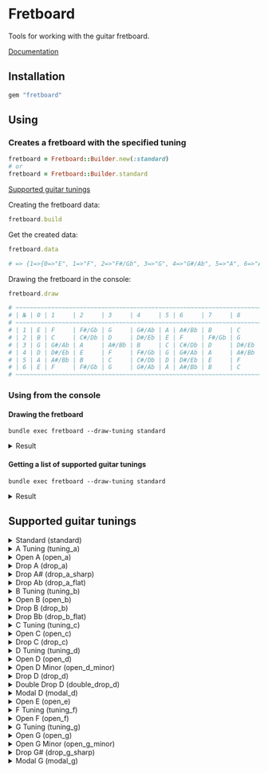 # Fretboard

Tools for working with the guitar fretboard.

[Documentation](https://www.rubydoc.info/gems/fretboard)

## Installation

```ruby
gem "fretboard"
```

## Using

### Creates a fretboard with the specified tuning

```ruby
fretboard = Fretboard::Builder.new(:standard)
# or
fretboard = Fretboard::Builder.standard
```

[Supported guitar tunings](#supported-guitar-tunings)

Creating the fretboard data:

```ruby
fretboard.build
```

Get the created data:

```ruby
fretboard.data

# => {1=>{0=>"E", 1=>"F", 2=>"F#/Gb", 3=>"G", 4=>"G#/Ab", 5=>"A", 6=>"A#/Bb", 7=>"B", 8=>"C", 9=>"C#/Db", 10=>"D", 11=>"D#/Eb", 12=>"E"}, 2=>{0=>"B", 1=>"C", 2=>"C#/Db", 3=>"D", 4=>"D#/Eb", 5=>"E", 6=>"F", 7=>"F#/Gb", 8=>"G", 9=>"G#/Ab", 10=>"A", 11=>"A#/Bb", 12=>"B"}, 3=>{0=>"G", 1=>"G#/Ab", 2=>"A", 3=>"A#/Bb", 4=>"B", 5=>"C", 6=>"C#/Db", 7=>"D", 8=>"D#/Eb", 9=>"E", 10=>"F", 11=>"F#/Gb", 12=>"G"}, 4=>{0=>"D", 1=>"D#/Eb", 2=>"E", 3=>"F", 4=>"F#/Gb", 5=>"G", 6=>"G#/Ab", 7=>"A", 8=>"A#/Bb", 9=>"B", 10=>"C", 11=>"C#/Db", 12=>"D"}, 5=>{0=>"A", 1=>"A#/Bb", 2=>"B", 3=>"C", 4=>"C#/Db", 5=>"D", 6=>"D#/Eb", 7=>"E", 8=>"F", 9=>"F#/Gb", 10=>"G", 11=>"G#/Ab", 12=>"A"}, 6=>{0=>"E", 1=>"F", 2=>"F#/Gb", 3=>"G", 4=>"G#/Ab", 5=>"A", 6=>"A#/Bb", 7=>"B", 8=>"C", 9=>"C#/Db", 10=>"D", 11=>"D#/Eb", 12=>"E"}}
```

Drawing the fretboard in the console:

```ruby
fretboard.draw

# ~~~~~~~~~~~~~~~~~~~~~~~~~~~~~~~~~~~~~~~~~~~~~~~~~~~~~~~~~~~~~~~~~~~~~~~~~~~~~~~~~~~~~~~~~~~~~~~
# | № | 0 | 1     | 2     | 3     | 4     | 5 | 6     | 7     | 8     | 9     | 10 | 11    | 12 |
# ~~~~~~~~~~~~~~~~~~~~~~~~~~~~~~~~~~~~~~~~~~~~~~~~~~~~~~~~~~~~~~~~~~~~~~~~~~~~~~~~~~~~~~~~~~~~~~~
# | 1 | E | F     | F#/Gb | G     | G#/Ab | A | A#/Bb | B     | C     | C#/Db | D  | D#/Eb | E  |
# | 2 | B | C     | C#/Db | D     | D#/Eb | E | F     | F#/Gb | G     | G#/Ab | A  | A#/Bb | B  |
# | 3 | G | G#/Ab | A     | A#/Bb | B     | C | C#/Db | D     | D#/Eb | E     | F  | F#/Gb | G  |
# | 4 | D | D#/Eb | E     | F     | F#/Gb | G | G#/Ab | A     | A#/Bb | B     | C  | C#/Db | D  |
# | 5 | A | A#/Bb | B     | C     | C#/Db | D | D#/Eb | E     | F     | F#/Gb | G  | G#/Ab | A  |
# | 6 | E | F     | F#/Gb | G     | G#/Ab | A | A#/Bb | B     | C     | C#/Db | D  | D#/Eb | E  |
# ~~~~~~~~~~~~~~~~~~~~~~~~~~~~~~~~~~~~~~~~~~~~~~~~~~~~~~~~~~~~~~~~~~~~~~~~~~~~~~~~~~~~~~~~~~~~~~~
```

### Using from the console

#### Drawing the fretboard

```
bundle exec fretboard --draw-tuning standard
```

<details>
  <summary>Result</summary>

  ```
  ~~~~~~~~~~~~~~~~~~~~~~~~~~~~~~~~~~~~~~~~~~~~~~~~~~~~~~~~~~~~~~~~~~~~~~~~~~~~~~~~~~~~~~~~~~~~~~~
  | № | 0 | 1     | 2     | 3     | 4     | 5 | 6     | 7     | 8     | 9     | 10 | 11    | 12 |
  ~~~~~~~~~~~~~~~~~~~~~~~~~~~~~~~~~~~~~~~~~~~~~~~~~~~~~~~~~~~~~~~~~~~~~~~~~~~~~~~~~~~~~~~~~~~~~~~
  | 1 | E | F     | F#/Gb | G     | G#/Ab | A | A#/Bb | B     | C     | C#/Db | D  | D#/Eb | E  |
  | 2 | B | C     | C#/Db | D     | D#/Eb | E | F     | F#/Gb | G     | G#/Ab | A  | A#/Bb | B  |
  | 3 | G | G#/Ab | A     | A#/Bb | B     | C | C#/Db | D     | D#/Eb | E     | F  | F#/Gb | G  |
  | 4 | D | D#/Eb | E     | F     | F#/Gb | G | G#/Ab | A     | A#/Bb | B     | C  | C#/Db | D  |
  | 5 | A | A#/Bb | B     | C     | C#/Db | D | D#/Eb | E     | F     | F#/Gb | G  | G#/Ab | A  |
  | 6 | E | F     | F#/Gb | G     | G#/Ab | A | A#/Bb | B     | C     | C#/Db | D  | D#/Eb | E  |
  ~~~~~~~~~~~~~~~~~~~~~~~~~~~~~~~~~~~~~~~~~~~~~~~~~~~~~~~~~~~~~~~~~~~~~~~~~~~~~~~~~~~~~~~~~~~~~~~
  ```
</details>

#### Getting a list of supported guitar tunings

```
bundle exec fretboard --draw-tuning standard
```

<details>
  <summary>Result</summary>

  ```
  ~~~~~~~~~~~~~~~~~~~~~~~~~~~~~~~~~~~~~~~~~~~~~~~~~~~~~~~~
  | Tuning        | Notes                                |
  ~~~~~~~~~~~~~~~~~~~~~~~~~~~~~~~~~~~~~~~~~~~~~~~~~~~~~~~~
  | STANDARD      | E, B, G, D, A, E                     |
  | TUNING_A      | A, E, C, G, D, A                     |
  | OPEN_A        | E, A, E, C#/Db, A, E                 |
  | DROP_A        | B, F#/Gb, D, A, E, A                 |
  | DROP_A_SHARP  | C, G, D#/Eb, A#/Bb, F, A#/Bb         |
  | DROP_A_FLAT   | A#/Bb, F, C#/Db, G#/Ab, D#/Eb, G#/Ab |
  | TUNING_B      | B, F#/Gb, D, A, E, B                 |
  | OPEN_B        | D#/Eb, B, F#/Gb, B, F#/Gb, B         |
  | DROP_B        | C#/Db, G#/Ab, E, B, F#/Gb, B         |
  | DROP_B_FLAT   | C, G, D#/Eb, A#/Bb, F, A#/Bb         |
  | TUNING_C      | C, G, D#/Eb, A#/Bb, F, C             |
  | OPEN_C        | E, C, G, C, G, C                     |
  | DROP_C        | D, A, F, C, G, C                     |
  | TUNING_D      | D, A, F, C, G, D                     |
  | OPEN_D        | D, A, F#/Gb, D, A, D                 |
  | OPEN_D_MINOR  | D, A, F, D, A, D                     |
  | DROP_D        | E, B, G, D, A, D                     |
  | DOUBLE_DROP_D | D, B, G, D, A, D                     |
  | MODAL_D       | D, A, G, D, A, D                     |
  | OPEN_E        | E, B, G#/Ab, E, B, E                 |
  | TUNING_F      | F, C, G#/Ab, D#/Eb, A#/Bb, F         |
  | TUNING_G      | G, D, A#/Bb, F, C, G                 |
  | OPEN_F        | F, C, F, C, A, F                     |
  | OPEN_G        | D, B, G, D, G, D                     |
  | OPEN_G_MINOR  | D, A#/Bb, G, D, G, D                 |
  | DROP_G_SHARP  | A#/Bb, F, C#/Db, G#/Ab, D#/Eb, G#/Ab |
  | MODAL_G       | D, C, G, D, G, D                     |
  ~~~~~~~~~~~~~~~~~~~~~~~~~~~~~~~~~~~~~~~~~~~~~~~~~~~~~~~~
  ```
</details>

## Supported guitar tunings

<details>
  <summary>Standard (standard)</summary>

  ```
  bundle exec fretboard --draw-tuning standard
  ```

  ```
  ~~~~~~~~~~~~~~~~~~~~~~~~~~~~~~~~~~~~~~~~~~~~~~~~~~~~~~~~~~~~~~~~~~~~~~~~~~~~~~~~~~~~~~~~~~~~~~~
  | № | 0 | 1     | 2     | 3     | 4     | 5 | 6     | 7     | 8     | 9     | 10 | 11    | 12 |
  ~~~~~~~~~~~~~~~~~~~~~~~~~~~~~~~~~~~~~~~~~~~~~~~~~~~~~~~~~~~~~~~~~~~~~~~~~~~~~~~~~~~~~~~~~~~~~~~
  | 1 | E | F     | F#/Gb | G     | G#/Ab | A | A#/Bb | B     | C     | C#/Db | D  | D#/Eb | E  |
  | 2 | B | C     | C#/Db | D     | D#/Eb | E | F     | F#/Gb | G     | G#/Ab | A  | A#/Bb | B  |
  | 3 | G | G#/Ab | A     | A#/Bb | B     | C | C#/Db | D     | D#/Eb | E     | F  | F#/Gb | G  |
  | 4 | D | D#/Eb | E     | F     | F#/Gb | G | G#/Ab | A     | A#/Bb | B     | C  | C#/Db | D  |
  | 5 | A | A#/Bb | B     | C     | C#/Db | D | D#/Eb | E     | F     | F#/Gb | G  | G#/Ab | A  |
  | 6 | E | F     | F#/Gb | G     | G#/Ab | A | A#/Bb | B     | C     | C#/Db | D  | D#/Eb | E  |
  ~~~~~~~~~~~~~~~~~~~~~~~~~~~~~~~~~~~~~~~~~~~~~~~~~~~~~~~~~~~~~~~~~~~~~~~~~~~~~~~~~~~~~~~~~~~~~~~
  ```
</details>

<details>
  <summary>A Tuning (tuning_a)</summary>

  ```
  bundle exec fretboard --draw-tuning tuning_a
  ```

  ```
  ~~~~~~~~~~~~~~~~~~~~~~~~~~~~~~~~~~~~~~~~~~~~~~~~~~~~~~~~~~~~~~~~~~~~~~~~~~~~~~~~~~~~~~~~~~~~~~
  | № | 0 | 1     | 2     | 3     | 4     | 5 | 6     | 7 | 8     | 9     | 10    | 11    | 12 |
  ~~~~~~~~~~~~~~~~~~~~~~~~~~~~~~~~~~~~~~~~~~~~~~~~~~~~~~~~~~~~~~~~~~~~~~~~~~~~~~~~~~~~~~~~~~~~~~
  | 1 | A | A#/Bb | B     | C     | C#/Db | D | D#/Eb | E | F     | F#/Gb | G     | G#/Ab | A  |
  | 2 | E | F     | F#/Gb | G     | G#/Ab | A | A#/Bb | B | C     | C#/Db | D     | D#/Eb | E  |
  | 3 | C | C#/Db | D     | D#/Eb | E     | F | F#/Gb | G | G#/Ab | A     | A#/Bb | B     | C  |
  | 4 | G | G#/Ab | A     | A#/Bb | B     | C | C#/Db | D | D#/Eb | E     | F     | F#/Gb | G  |
  | 5 | D | D#/Eb | E     | F     | F#/Gb | G | G#/Ab | A | A#/Bb | B     | C     | C#/Db | D  |
  | 6 | A | A#/Bb | B     | C     | C#/Db | D | D#/Eb | E | F     | F#/Gb | G     | G#/Ab | A  |
  ~~~~~~~~~~~~~~~~~~~~~~~~~~~~~~~~~~~~~~~~~~~~~~~~~~~~~~~~~~~~~~~~~~~~~~~~~~~~~~~~~~~~~~~~~~~~~~
  ```
</details>

<details>
  <summary>Open A (open_a)</summary>

  ```
  bundle exec fretboard --draw-tuning open_a
  ```

  ```
  ~~~~~~~~~~~~~~~~~~~~~~~~~~~~~~~~~~~~~~~~~~~~~~~~~~~~~~~~~~~~~~~~~~~~~~~~~~~~~~~~~~~~~~~~~~~~~~~~~~
  | № | 0     | 1     | 2     | 3 | 4     | 5     | 6     | 7     | 8 | 9     | 10 | 11    | 12    |
  ~~~~~~~~~~~~~~~~~~~~~~~~~~~~~~~~~~~~~~~~~~~~~~~~~~~~~~~~~~~~~~~~~~~~~~~~~~~~~~~~~~~~~~~~~~~~~~~~~~
  | 1 | E     | F     | F#/Gb | G | G#/Ab | A     | A#/Bb | B     | C | C#/Db | D  | D#/Eb | E     |
  | 2 | A     | A#/Bb | B     | C | C#/Db | D     | D#/Eb | E     | F | F#/Gb | G  | G#/Ab | A     |
  | 3 | E     | F     | F#/Gb | G | G#/Ab | A     | A#/Bb | B     | C | C#/Db | D  | D#/Eb | E     |
  | 4 | C#/Db | D     | D#/Eb | E | F     | F#/Gb | G     | G#/Ab | A | A#/Bb | B  | C     | C#/Db |
  | 5 | A     | A#/Bb | B     | C | C#/Db | D     | D#/Eb | E     | F | F#/Gb | G  | G#/Ab | A     |
  | 6 | E     | F     | F#/Gb | G | G#/Ab | A     | A#/Bb | B     | C | C#/Db | D  | D#/Eb | E     |
  ~~~~~~~~~~~~~~~~~~~~~~~~~~~~~~~~~~~~~~~~~~~~~~~~~~~~~~~~~~~~~~~~~~~~~~~~~~~~~~~~~~~~~~~~~~~~~~~~~~
  ```
</details>

<details>
  <summary>Drop A (drop_a)</summary>

  ```
  bundle exec fretboard --draw-tuning drop_a
  ```

  ```
  ~~~~~~~~~~~~~~~~~~~~~~~~~~~~~~~~~~~~~~~~~~~~~~~~~~~~~~~~~~~~~~~~~~~~~~~~~~~~~~~~~~~~~~~~~~~~~~~~~~
  | № | 0     | 1     | 2     | 3 | 4     | 5 | 6     | 7     | 8     | 9     | 10 | 11    | 12    |
  ~~~~~~~~~~~~~~~~~~~~~~~~~~~~~~~~~~~~~~~~~~~~~~~~~~~~~~~~~~~~~~~~~~~~~~~~~~~~~~~~~~~~~~~~~~~~~~~~~~
  | 1 | B     | C     | C#/Db | D | D#/Eb | E | F     | F#/Gb | G     | G#/Ab | A  | A#/Bb | B     |
  | 2 | F#/Gb | G     | G#/Ab | A | A#/Bb | B | C     | C#/Db | D     | D#/Eb | E  | F     | F#/Gb |
  | 3 | D     | D#/Eb | E     | F | F#/Gb | G | G#/Ab | A     | A#/Bb | B     | C  | C#/Db | D     |
  | 4 | A     | A#/Bb | B     | C | C#/Db | D | D#/Eb | E     | F     | F#/Gb | G  | G#/Ab | A     |
  | 5 | E     | F     | F#/Gb | G | G#/Ab | A | A#/Bb | B     | C     | C#/Db | D  | D#/Eb | E     |
  | 6 | A     | A#/Bb | B     | C | C#/Db | D | D#/Eb | E     | F     | F#/Gb | G  | G#/Ab | A     |
  ~~~~~~~~~~~~~~~~~~~~~~~~~~~~~~~~~~~~~~~~~~~~~~~~~~~~~~~~~~~~~~~~~~~~~~~~~~~~~~~~~~~~~~~~~~~~~~~~~~
  ```
</details>

<details>
  <summary>Drop A# (drop_a_sharp)</summary>

  ```
  bundle exec fretboard --draw-tuning drop_a_sharp
  ```

  ```
  ~~~~~~~~~~~~~~~~~~~~~~~~~~~~~~~~~~~~~~~~~~~~~~~~~~~~~~~~~~~~~~~~~~~~~~~~~~~~~~~~~~~~~~~~~~~~~~~~~
  | № | 0     | 1     | 2 | 3     | 4 | 5     | 6     | 7     | 8     | 9 | 10    | 11    | 12    |
  ~~~~~~~~~~~~~~~~~~~~~~~~~~~~~~~~~~~~~~~~~~~~~~~~~~~~~~~~~~~~~~~~~~~~~~~~~~~~~~~~~~~~~~~~~~~~~~~~~
  | 1 | C     | C#/Db | D | D#/Eb | E | F     | F#/Gb | G     | G#/Ab | A | A#/Bb | B     | C     |
  | 2 | G     | G#/Ab | A | A#/Bb | B | C     | C#/Db | D     | D#/Eb | E | F     | F#/Gb | G     |
  | 3 | D#/Eb | E     | F | F#/Gb | G | G#/Ab | A     | A#/Bb | B     | C | C#/Db | D     | D#/Eb |
  | 4 | A#/Bb | B     | C | C#/Db | D | D#/Eb | E     | F     | F#/Gb | G | G#/Ab | A     | A#/Bb |
  | 5 | F     | F#/Gb | G | G#/Ab | A | A#/Bb | B     | C     | C#/Db | D | D#/Eb | E     | F     |
  | 6 | A#/Bb | B     | C | C#/Db | D | D#/Eb | E     | F     | F#/Gb | G | G#/Ab | A     | A#/Bb |
  ~~~~~~~~~~~~~~~~~~~~~~~~~~~~~~~~~~~~~~~~~~~~~~~~~~~~~~~~~~~~~~~~~~~~~~~~~~~~~~~~~~~~~~~~~~~~~~~~~
  ```
</details>

<details>
  <summary>Drop Ab (drop_a_flat)</summary>

  ```
  bundle exec fretboard --draw-tuning drop_a_flat
  ```

  ```
  ~~~~~~~~~~~~~~~~~~~~~~~~~~~~~~~~~~~~~~~~~~~~~~~~~~~~~~~~~~~~~~~~~~~~~~~~~~~~~~~~~~~~~~~~~~~~~~~~~~
  | № | 0     | 1     | 2     | 3     | 4 | 5     | 6 | 7     | 8     | 9     | 10    | 11 | 12    |
  ~~~~~~~~~~~~~~~~~~~~~~~~~~~~~~~~~~~~~~~~~~~~~~~~~~~~~~~~~~~~~~~~~~~~~~~~~~~~~~~~~~~~~~~~~~~~~~~~~~
  | 1 | A#/Bb | B     | C     | C#/Db | D | D#/Eb | E | F     | F#/Gb | G     | G#/Ab | A  | A#/Bb |
  | 2 | F     | F#/Gb | G     | G#/Ab | A | A#/Bb | B | C     | C#/Db | D     | D#/Eb | E  | F     |
  | 3 | C#/Db | D     | D#/Eb | E     | F | F#/Gb | G | G#/Ab | A     | A#/Bb | B     | C  | C#/Db |
  | 4 | G#/Ab | A     | A#/Bb | B     | C | C#/Db | D | D#/Eb | E     | F     | F#/Gb | G  | G#/Ab |
  | 5 | D#/Eb | E     | F     | F#/Gb | G | G#/Ab | A | A#/Bb | B     | C     | C#/Db | D  | D#/Eb |
  | 6 | G#/Ab | A     | A#/Bb | B     | C | C#/Db | D | D#/Eb | E     | F     | F#/Gb | G  | G#/Ab |
  ~~~~~~~~~~~~~~~~~~~~~~~~~~~~~~~~~~~~~~~~~~~~~~~~~~~~~~~~~~~~~~~~~~~~~~~~~~~~~~~~~~~~~~~~~~~~~~~~~~
  ```
</details>

<details>
  <summary>B Tuning (tuning_b)</summary>

  ```
  bundle exec fretboard --draw-tuning tuning_b
  ```

  ```
  ~~~~~~~~~~~~~~~~~~~~~~~~~~~~~~~~~~~~~~~~~~~~~~~~~~~~~~~~~~~~~~~~~~~~~~~~~~~~~~~~~~~~~~~~~~~~~~~~~~
  | № | 0     | 1     | 2     | 3 | 4     | 5 | 6     | 7     | 8     | 9     | 10 | 11    | 12    |
  ~~~~~~~~~~~~~~~~~~~~~~~~~~~~~~~~~~~~~~~~~~~~~~~~~~~~~~~~~~~~~~~~~~~~~~~~~~~~~~~~~~~~~~~~~~~~~~~~~~
  | 1 | B     | C     | C#/Db | D | D#/Eb | E | F     | F#/Gb | G     | G#/Ab | A  | A#/Bb | B     |
  | 2 | F#/Gb | G     | G#/Ab | A | A#/Bb | B | C     | C#/Db | D     | D#/Eb | E  | F     | F#/Gb |
  | 3 | D     | D#/Eb | E     | F | F#/Gb | G | G#/Ab | A     | A#/Bb | B     | C  | C#/Db | D     |
  | 4 | A     | A#/Bb | B     | C | C#/Db | D | D#/Eb | E     | F     | F#/Gb | G  | G#/Ab | A     |
  | 5 | E     | F     | F#/Gb | G | G#/Ab | A | A#/Bb | B     | C     | C#/Db | D  | D#/Eb | E     |
  | 6 | B     | C     | C#/Db | D | D#/Eb | E | F     | F#/Gb | G     | G#/Ab | A  | A#/Bb | B     |
  ~~~~~~~~~~~~~~~~~~~~~~~~~~~~~~~~~~~~~~~~~~~~~~~~~~~~~~~~~~~~~~~~~~~~~~~~~~~~~~~~~~~~~~~~~~~~~~~~~~
  ```
</details>

<details>
  <summary>Open B (open_b)</summary>

  ```
  bundle exec fretboard --draw-tuning open_b
  ```

  ```
  ~~~~~~~~~~~~~~~~~~~~~~~~~~~~~~~~~~~~~~~~~~~~~~~~~~~~~~~~~~~~~~~~~~~~~~~~~~~~~~~~~~~~~~~~~~~~~~~~~
  | № | 0     | 1 | 2     | 3     | 4     | 5     | 6 | 7     | 8 | 9     | 10    | 11    | 12    |
  ~~~~~~~~~~~~~~~~~~~~~~~~~~~~~~~~~~~~~~~~~~~~~~~~~~~~~~~~~~~~~~~~~~~~~~~~~~~~~~~~~~~~~~~~~~~~~~~~~
  | 1 | D#/Eb | E | F     | F#/Gb | G     | G#/Ab | A | A#/Bb | B | C     | C#/Db | D     | D#/Eb |
  | 2 | B     | C | C#/Db | D     | D#/Eb | E     | F | F#/Gb | G | G#/Ab | A     | A#/Bb | B     |
  | 3 | F#/Gb | G | G#/Ab | A     | A#/Bb | B     | C | C#/Db | D | D#/Eb | E     | F     | F#/Gb |
  | 4 | B     | C | C#/Db | D     | D#/Eb | E     | F | F#/Gb | G | G#/Ab | A     | A#/Bb | B     |
  | 5 | F#/Gb | G | G#/Ab | A     | A#/Bb | B     | C | C#/Db | D | D#/Eb | E     | F     | F#/Gb |
  | 6 | B     | C | C#/Db | D     | D#/Eb | E     | F | F#/Gb | G | G#/Ab | A     | A#/Bb | B     |
  ~~~~~~~~~~~~~~~~~~~~~~~~~~~~~~~~~~~~~~~~~~~~~~~~~~~~~~~~~~~~~~~~~~~~~~~~~~~~~~~~~~~~~~~~~~~~~~~~~
  ```
</details>

<details>
  <summary>Drop B (drop_b)</summary>

  ```
  bundle exec fretboard --draw-tuning drop_b
  ```

  ```
  ~~~~~~~~~~~~~~~~~~~~~~~~~~~~~~~~~~~~~~~~~~~~~~~~~~~~~~~~~~~~~~~~~~~~~~~~~~~~~~~~~~~~~~~~~~~~~~~~~
  | № | 0     | 1 | 2     | 3 | 4     | 5     | 6     | 7     | 8 | 9     | 10    | 11    | 12    |
  ~~~~~~~~~~~~~~~~~~~~~~~~~~~~~~~~~~~~~~~~~~~~~~~~~~~~~~~~~~~~~~~~~~~~~~~~~~~~~~~~~~~~~~~~~~~~~~~~~
  | 1 | C#/Db | D | D#/Eb | E | F     | F#/Gb | G     | G#/Ab | A | A#/Bb | B     | C     | C#/Db |
  | 2 | G#/Ab | A | A#/Bb | B | C     | C#/Db | D     | D#/Eb | E | F     | F#/Gb | G     | G#/Ab |
  | 3 | E     | F | F#/Gb | G | G#/Ab | A     | A#/Bb | B     | C | C#/Db | D     | D#/Eb | E     |
  | 4 | B     | C | C#/Db | D | D#/Eb | E     | F     | F#/Gb | G | G#/Ab | A     | A#/Bb | B     |
  | 5 | F#/Gb | G | G#/Ab | A | A#/Bb | B     | C     | C#/Db | D | D#/Eb | E     | F     | F#/Gb |
  | 6 | B     | C | C#/Db | D | D#/Eb | E     | F     | F#/Gb | G | G#/Ab | A     | A#/Bb | B     |
  ~~~~~~~~~~~~~~~~~~~~~~~~~~~~~~~~~~~~~~~~~~~~~~~~~~~~~~~~~~~~~~~~~~~~~~~~~~~~~~~~~~~~~~~~~~~~~~~~~
  ```
</details>

<details>
  <summary>Drop Bb (drop_b_flat)</summary>

  ```
  bundle exec fretboard --draw-tuning drop_b_flat
  ```

  ```
  ~~~~~~~~~~~~~~~~~~~~~~~~~~~~~~~~~~~~~~~~~~~~~~~~~~~~~~~~~~~~~~~~~~~~~~~~~~~~~~~~~~~~~~~~~~~~~~~~~
  | № | 0     | 1     | 2 | 3     | 4 | 5     | 6     | 7     | 8     | 9 | 10    | 11    | 12    |
  ~~~~~~~~~~~~~~~~~~~~~~~~~~~~~~~~~~~~~~~~~~~~~~~~~~~~~~~~~~~~~~~~~~~~~~~~~~~~~~~~~~~~~~~~~~~~~~~~~
  | 1 | C     | C#/Db | D | D#/Eb | E | F     | F#/Gb | G     | G#/Ab | A | A#/Bb | B     | C     |
  | 2 | G     | G#/Ab | A | A#/Bb | B | C     | C#/Db | D     | D#/Eb | E | F     | F#/Gb | G     |
  | 3 | D#/Eb | E     | F | F#/Gb | G | G#/Ab | A     | A#/Bb | B     | C | C#/Db | D     | D#/Eb |
  | 4 | A#/Bb | B     | C | C#/Db | D | D#/Eb | E     | F     | F#/Gb | G | G#/Ab | A     | A#/Bb |
  | 5 | F     | F#/Gb | G | G#/Ab | A | A#/Bb | B     | C     | C#/Db | D | D#/Eb | E     | F     |
  | 6 | A#/Bb | B     | C | C#/Db | D | D#/Eb | E     | F     | F#/Gb | G | G#/Ab | A     | A#/Bb |
  ~~~~~~~~~~~~~~~~~~~~~~~~~~~~~~~~~~~~~~~~~~~~~~~~~~~~~~~~~~~~~~~~~~~~~~~~~~~~~~~~~~~~~~~~~~~~~~~~~
  ```
</details>

<details>
  <summary>C Tuning (tuning_c)</summary>

  ```
  bundle exec fretboard --draw-tuning tuning_c
  ```

  ```
  ~~~~~~~~~~~~~~~~~~~~~~~~~~~~~~~~~~~~~~~~~~~~~~~~~~~~~~~~~~~~~~~~~~~~~~~~~~~~~~~~~~~~~~~~~~~~~~~~~
  | № | 0     | 1     | 2 | 3     | 4 | 5     | 6     | 7     | 8     | 9 | 10    | 11    | 12    |
  ~~~~~~~~~~~~~~~~~~~~~~~~~~~~~~~~~~~~~~~~~~~~~~~~~~~~~~~~~~~~~~~~~~~~~~~~~~~~~~~~~~~~~~~~~~~~~~~~~
  | 1 | C     | C#/Db | D | D#/Eb | E | F     | F#/Gb | G     | G#/Ab | A | A#/Bb | B     | C     |
  | 2 | G     | G#/Ab | A | A#/Bb | B | C     | C#/Db | D     | D#/Eb | E | F     | F#/Gb | G     |
  | 3 | D#/Eb | E     | F | F#/Gb | G | G#/Ab | A     | A#/Bb | B     | C | C#/Db | D     | D#/Eb |
  | 4 | A#/Bb | B     | C | C#/Db | D | D#/Eb | E     | F     | F#/Gb | G | G#/Ab | A     | A#/Bb |
  | 5 | F     | F#/Gb | G | G#/Ab | A | A#/Bb | B     | C     | C#/Db | D | D#/Eb | E     | F     |
  | 6 | C     | C#/Db | D | D#/Eb | E | F     | F#/Gb | G     | G#/Ab | A | A#/Bb | B     | C     |
  ~~~~~~~~~~~~~~~~~~~~~~~~~~~~~~~~~~~~~~~~~~~~~~~~~~~~~~~~~~~~~~~~~~~~~~~~~~~~~~~~~~~~~~~~~~~~~~~~~
  ```
</details>

<details>
  <summary>Open C (open_c)</summary>

  ```
  bundle exec fretboard --draw-tuning open_c
  ```

  ```
  ~~~~~~~~~~~~~~~~~~~~~~~~~~~~~~~~~~~~~~~~~~~~~~~~~~~~~~~~~~~~~~~~~~~~~~~~~~~~~~~~~~~~~~~~~~~~~~
  | № | 0 | 1     | 2     | 3     | 4     | 5 | 6     | 7 | 8     | 9     | 10    | 11    | 12 |
  ~~~~~~~~~~~~~~~~~~~~~~~~~~~~~~~~~~~~~~~~~~~~~~~~~~~~~~~~~~~~~~~~~~~~~~~~~~~~~~~~~~~~~~~~~~~~~~
  | 1 | E | F     | F#/Gb | G     | G#/Ab | A | A#/Bb | B | C     | C#/Db | D     | D#/Eb | E  |
  | 2 | C | C#/Db | D     | D#/Eb | E     | F | F#/Gb | G | G#/Ab | A     | A#/Bb | B     | C  |
  | 3 | G | G#/Ab | A     | A#/Bb | B     | C | C#/Db | D | D#/Eb | E     | F     | F#/Gb | G  |
  | 4 | C | C#/Db | D     | D#/Eb | E     | F | F#/Gb | G | G#/Ab | A     | A#/Bb | B     | C  |
  | 5 | G | G#/Ab | A     | A#/Bb | B     | C | C#/Db | D | D#/Eb | E     | F     | F#/Gb | G  |
  | 6 | C | C#/Db | D     | D#/Eb | E     | F | F#/Gb | G | G#/Ab | A     | A#/Bb | B     | C  |
  ~~~~~~~~~~~~~~~~~~~~~~~~~~~~~~~~~~~~~~~~~~~~~~~~~~~~~~~~~~~~~~~~~~~~~~~~~~~~~~~~~~~~~~~~~~~~~~
  ```
</details>

<details>
  <summary>Drop C (drop_c)</summary>

  ```
  bundle exec fretboard --draw-tuning drop_c
  ```

  ```
  ~~~~~~~~~~~~~~~~~~~~~~~~~~~~~~~~~~~~~~~~~~~~~~~~~~~~~~~~~~~~~~~~~~~~~~~~~~~~~~~~~~~~~~~~~~~~~~
  | № | 0 | 1     | 2 | 3     | 4     | 5     | 6     | 7 | 8     | 9     | 10    | 11    | 12 |
  ~~~~~~~~~~~~~~~~~~~~~~~~~~~~~~~~~~~~~~~~~~~~~~~~~~~~~~~~~~~~~~~~~~~~~~~~~~~~~~~~~~~~~~~~~~~~~~
  | 1 | D | D#/Eb | E | F     | F#/Gb | G     | G#/Ab | A | A#/Bb | B     | C     | C#/Db | D  |
  | 2 | A | A#/Bb | B | C     | C#/Db | D     | D#/Eb | E | F     | F#/Gb | G     | G#/Ab | A  |
  | 3 | F | F#/Gb | G | G#/Ab | A     | A#/Bb | B     | C | C#/Db | D     | D#/Eb | E     | F  |
  | 4 | C | C#/Db | D | D#/Eb | E     | F     | F#/Gb | G | G#/Ab | A     | A#/Bb | B     | C  |
  | 5 | G | G#/Ab | A | A#/Bb | B     | C     | C#/Db | D | D#/Eb | E     | F     | F#/Gb | G  |
  | 6 | C | C#/Db | D | D#/Eb | E     | F     | F#/Gb | G | G#/Ab | A     | A#/Bb | B     | C  |
  ~~~~~~~~~~~~~~~~~~~~~~~~~~~~~~~~~~~~~~~~~~~~~~~~~~~~~~~~~~~~~~~~~~~~~~~~~~~~~~~~~~~~~~~~~~~~~~
  ```
</details>

<details>
  <summary>D Tuning (tuning_d)</summary>

  ```
  bundle exec fretboard --draw-tuning tuning_d
  ```

  ```
  ~~~~~~~~~~~~~~~~~~~~~~~~~~~~~~~~~~~~~~~~~~~~~~~~~~~~~~~~~~~~~~~~~~~~~~~~~~~~~~~~~~~~~~~~~~~~~~
  | № | 0 | 1     | 2 | 3     | 4     | 5     | 6     | 7 | 8     | 9     | 10    | 11    | 12 |
  ~~~~~~~~~~~~~~~~~~~~~~~~~~~~~~~~~~~~~~~~~~~~~~~~~~~~~~~~~~~~~~~~~~~~~~~~~~~~~~~~~~~~~~~~~~~~~~
  | 1 | D | D#/Eb | E | F     | F#/Gb | G     | G#/Ab | A | A#/Bb | B     | C     | C#/Db | D  |
  | 2 | A | A#/Bb | B | C     | C#/Db | D     | D#/Eb | E | F     | F#/Gb | G     | G#/Ab | A  |
  | 3 | F | F#/Gb | G | G#/Ab | A     | A#/Bb | B     | C | C#/Db | D     | D#/Eb | E     | F  |
  | 4 | C | C#/Db | D | D#/Eb | E     | F     | F#/Gb | G | G#/Ab | A     | A#/Bb | B     | C  |
  | 5 | G | G#/Ab | A | A#/Bb | B     | C     | C#/Db | D | D#/Eb | E     | F     | F#/Gb | G  |
  | 6 | D | D#/Eb | E | F     | F#/Gb | G     | G#/Ab | A | A#/Bb | B     | C     | C#/Db | D  |
  ~~~~~~~~~~~~~~~~~~~~~~~~~~~~~~~~~~~~~~~~~~~~~~~~~~~~~~~~~~~~~~~~~~~~~~~~~~~~~~~~~~~~~~~~~~~~~~
  ```
</details>

<details>
  <summary>Open D (open_d)</summary>

  ```
  bundle exec fretboard --draw-tuning open_d
  ```

  ```
  ~~~~~~~~~~~~~~~~~~~~~~~~~~~~~~~~~~~~~~~~~~~~~~~~~~~~~~~~~~~~~~~~~~~~~~~~~~~~~~~~~~~~~~~~~~~~~~~~~~
  | № | 0     | 1     | 2     | 3 | 4     | 5 | 6     | 7     | 8     | 9     | 10 | 11    | 12    |
  ~~~~~~~~~~~~~~~~~~~~~~~~~~~~~~~~~~~~~~~~~~~~~~~~~~~~~~~~~~~~~~~~~~~~~~~~~~~~~~~~~~~~~~~~~~~~~~~~~~
  | 1 | D     | D#/Eb | E     | F | F#/Gb | G | G#/Ab | A     | A#/Bb | B     | C  | C#/Db | D     |
  | 2 | A     | A#/Bb | B     | C | C#/Db | D | D#/Eb | E     | F     | F#/Gb | G  | G#/Ab | A     |
  | 3 | F#/Gb | G     | G#/Ab | A | A#/Bb | B | C     | C#/Db | D     | D#/Eb | E  | F     | F#/Gb |
  | 4 | D     | D#/Eb | E     | F | F#/Gb | G | G#/Ab | A     | A#/Bb | B     | C  | C#/Db | D     |
  | 5 | A     | A#/Bb | B     | C | C#/Db | D | D#/Eb | E     | F     | F#/Gb | G  | G#/Ab | A     |
  | 6 | D     | D#/Eb | E     | F | F#/Gb | G | G#/Ab | A     | A#/Bb | B     | C  | C#/Db | D     |
  ~~~~~~~~~~~~~~~~~~~~~~~~~~~~~~~~~~~~~~~~~~~~~~~~~~~~~~~~~~~~~~~~~~~~~~~~~~~~~~~~~~~~~~~~~~~~~~~~~~
  ```
</details>

<details>
  <summary>Open D Minor (open_d_minor)</summary>

  ```
  bundle exec fretboard --draw-tuning open_d_minor
  ```

  ```
  ~~~~~~~~~~~~~~~~~~~~~~~~~~~~~~~~~~~~~~~~~~~~~~~~~~~~~~~~~~~~~~~~~~~~~~~~~~~~~~~~~~~~~~~~~~~~~~
  | № | 0 | 1     | 2 | 3     | 4     | 5     | 6     | 7 | 8     | 9     | 10    | 11    | 12 |
  ~~~~~~~~~~~~~~~~~~~~~~~~~~~~~~~~~~~~~~~~~~~~~~~~~~~~~~~~~~~~~~~~~~~~~~~~~~~~~~~~~~~~~~~~~~~~~~
  | 1 | D | D#/Eb | E | F     | F#/Gb | G     | G#/Ab | A | A#/Bb | B     | C     | C#/Db | D  |
  | 2 | A | A#/Bb | B | C     | C#/Db | D     | D#/Eb | E | F     | F#/Gb | G     | G#/Ab | A  |
  | 3 | F | F#/Gb | G | G#/Ab | A     | A#/Bb | B     | C | C#/Db | D     | D#/Eb | E     | F  |
  | 4 | D | D#/Eb | E | F     | F#/Gb | G     | G#/Ab | A | A#/Bb | B     | C     | C#/Db | D  |
  | 5 | A | A#/Bb | B | C     | C#/Db | D     | D#/Eb | E | F     | F#/Gb | G     | G#/Ab | A  |
  | 6 | D | D#/Eb | E | F     | F#/Gb | G     | G#/Ab | A | A#/Bb | B     | C     | C#/Db | D  |
  ~~~~~~~~~~~~~~~~~~~~~~~~~~~~~~~~~~~~~~~~~~~~~~~~~~~~~~~~~~~~~~~~~~~~~~~~~~~~~~~~~~~~~~~~~~~~~~
  ```
</details>

<details>
  <summary>Drop D (drop_d)</summary>

  ```
  bundle exec fretboard --draw-tuning drop_d
  ```

  ```
  ~~~~~~~~~~~~~~~~~~~~~~~~~~~~~~~~~~~~~~~~~~~~~~~~~~~~~~~~~~~~~~~~~~~~~~~~~~~~~~~~~~~~~~~~~~~~~~~
  | № | 0 | 1     | 2     | 3     | 4     | 5 | 6     | 7     | 8     | 9     | 10 | 11    | 12 |
  ~~~~~~~~~~~~~~~~~~~~~~~~~~~~~~~~~~~~~~~~~~~~~~~~~~~~~~~~~~~~~~~~~~~~~~~~~~~~~~~~~~~~~~~~~~~~~~~
  | 1 | E | F     | F#/Gb | G     | G#/Ab | A | A#/Bb | B     | C     | C#/Db | D  | D#/Eb | E  |
  | 2 | B | C     | C#/Db | D     | D#/Eb | E | F     | F#/Gb | G     | G#/Ab | A  | A#/Bb | B  |
  | 3 | G | G#/Ab | A     | A#/Bb | B     | C | C#/Db | D     | D#/Eb | E     | F  | F#/Gb | G  |
  | 4 | D | D#/Eb | E     | F     | F#/Gb | G | G#/Ab | A     | A#/Bb | B     | C  | C#/Db | D  |
  | 5 | A | A#/Bb | B     | C     | C#/Db | D | D#/Eb | E     | F     | F#/Gb | G  | G#/Ab | A  |
  | 6 | D | D#/Eb | E     | F     | F#/Gb | G | G#/Ab | A     | A#/Bb | B     | C  | C#/Db | D  |
  ~~~~~~~~~~~~~~~~~~~~~~~~~~~~~~~~~~~~~~~~~~~~~~~~~~~~~~~~~~~~~~~~~~~~~~~~~~~~~~~~~~~~~~~~~~~~~~~
  ```
</details>

<details>
  <summary>Double Drop D (double_drop_d)</summary>

  ```
  bundle exec fretboard --draw-tuning double_drop_d
  ```

  ```
  ~~~~~~~~~~~~~~~~~~~~~~~~~~~~~~~~~~~~~~~~~~~~~~~~~~~~~~~~~~~~~~~~~~~~~~~~~~~~~~~~~~~~~~~~~~~~~~~
  | № | 0 | 1     | 2     | 3     | 4     | 5 | 6     | 7     | 8     | 9     | 10 | 11    | 12 |
  ~~~~~~~~~~~~~~~~~~~~~~~~~~~~~~~~~~~~~~~~~~~~~~~~~~~~~~~~~~~~~~~~~~~~~~~~~~~~~~~~~~~~~~~~~~~~~~~
  | 1 | D | D#/Eb | E     | F     | F#/Gb | G | G#/Ab | A     | A#/Bb | B     | C  | C#/Db | D  |
  | 2 | B | C     | C#/Db | D     | D#/Eb | E | F     | F#/Gb | G     | G#/Ab | A  | A#/Bb | B  |
  | 3 | G | G#/Ab | A     | A#/Bb | B     | C | C#/Db | D     | D#/Eb | E     | F  | F#/Gb | G  |
  | 4 | D | D#/Eb | E     | F     | F#/Gb | G | G#/Ab | A     | A#/Bb | B     | C  | C#/Db | D  |
  | 5 | A | A#/Bb | B     | C     | C#/Db | D | D#/Eb | E     | F     | F#/Gb | G  | G#/Ab | A  |
  | 6 | D | D#/Eb | E     | F     | F#/Gb | G | G#/Ab | A     | A#/Bb | B     | C  | C#/Db | D  |
  ~~~~~~~~~~~~~~~~~~~~~~~~~~~~~~~~~~~~~~~~~~~~~~~~~~~~~~~~~~~~~~~~~~~~~~~~~~~~~~~~~~~~~~~~~~~~~~~
  ```
</details>

<details>
  <summary>Modal D (modal_d)</summary>

  ```
  bundle exec fretboard --draw-tuning modal_d
  ```

  ```
  ~~~~~~~~~~~~~~~~~~~~~~~~~~~~~~~~~~~~~~~~~~~~~~~~~~~~~~~~~~~~~~~~~~~~~~~~~~~~~~~~~~~~~~~
  | № | 0 | 1     | 2 | 3     | 4     | 5 | 6     | 7 | 8     | 9     | 10 | 11    | 12 |
  ~~~~~~~~~~~~~~~~~~~~~~~~~~~~~~~~~~~~~~~~~~~~~~~~~~~~~~~~~~~~~~~~~~~~~~~~~~~~~~~~~~~~~~~
  | 1 | D | D#/Eb | E | F     | F#/Gb | G | G#/Ab | A | A#/Bb | B     | C  | C#/Db | D  |
  | 2 | A | A#/Bb | B | C     | C#/Db | D | D#/Eb | E | F     | F#/Gb | G  | G#/Ab | A  |
  | 3 | G | G#/Ab | A | A#/Bb | B     | C | C#/Db | D | D#/Eb | E     | F  | F#/Gb | G  |
  | 4 | D | D#/Eb | E | F     | F#/Gb | G | G#/Ab | A | A#/Bb | B     | C  | C#/Db | D  |
  | 5 | A | A#/Bb | B | C     | C#/Db | D | D#/Eb | E | F     | F#/Gb | G  | G#/Ab | A  |
  | 6 | D | D#/Eb | E | F     | F#/Gb | G | G#/Ab | A | A#/Bb | B     | C  | C#/Db | D  |
  ~~~~~~~~~~~~~~~~~~~~~~~~~~~~~~~~~~~~~~~~~~~~~~~~~~~~~~~~~~~~~~~~~~~~~~~~~~~~~~~~~~~~~~~
  ```
</details>

<details>
  <summary>Open E (open_e)</summary>

  ```
  bundle exec fretboard --draw-tuning open_e
  ```

  ```
  ~~~~~~~~~~~~~~~~~~~~~~~~~~~~~~~~~~~~~~~~~~~~~~~~~~~~~~~~~~~~~~~~~~~~~~~~~~~~~~~~~~~~~~~~~~~~~~~~~
  | № | 0     | 1 | 2     | 3 | 4     | 5     | 6     | 7     | 8 | 9     | 10    | 11    | 12    |
  ~~~~~~~~~~~~~~~~~~~~~~~~~~~~~~~~~~~~~~~~~~~~~~~~~~~~~~~~~~~~~~~~~~~~~~~~~~~~~~~~~~~~~~~~~~~~~~~~~
  | 1 | E     | F | F#/Gb | G | G#/Ab | A     | A#/Bb | B     | C | C#/Db | D     | D#/Eb | E     |
  | 2 | B     | C | C#/Db | D | D#/Eb | E     | F     | F#/Gb | G | G#/Ab | A     | A#/Bb | B     |
  | 3 | G#/Ab | A | A#/Bb | B | C     | C#/Db | D     | D#/Eb | E | F     | F#/Gb | G     | G#/Ab |
  | 4 | E     | F | F#/Gb | G | G#/Ab | A     | A#/Bb | B     | C | C#/Db | D     | D#/Eb | E     |
  | 5 | B     | C | C#/Db | D | D#/Eb | E     | F     | F#/Gb | G | G#/Ab | A     | A#/Bb | B     |
  | 6 | E     | F | F#/Gb | G | G#/Ab | A     | A#/Bb | B     | C | C#/Db | D     | D#/Eb | E     |
  ~~~~~~~~~~~~~~~~~~~~~~~~~~~~~~~~~~~~~~~~~~~~~~~~~~~~~~~~~~~~~~~~~~~~~~~~~~~~~~~~~~~~~~~~~~~~~~~~~
  ```
</details>

<details>
  <summary>F Tuning (tuning_f)</summary>

  ```
  bundle exec fretboard --draw-tuning tuning_f
  ```

  ```
  ~~~~~~~~~~~~~~~~~~~~~~~~~~~~~~~~~~~~~~~~~~~~~~~~~~~~~~~~~~~~~~~~~~~~~~~~~~~~~~~~~~~~~~~~~~~~~~~~~~
  | № | 0     | 1     | 2     | 3     | 4 | 5     | 6     | 7     | 8     | 9 | 10    | 11 | 12    |
  ~~~~~~~~~~~~~~~~~~~~~~~~~~~~~~~~~~~~~~~~~~~~~~~~~~~~~~~~~~~~~~~~~~~~~~~~~~~~~~~~~~~~~~~~~~~~~~~~~~
  | 1 | F     | F#/Gb | G     | G#/Ab | A | A#/Bb | B     | C     | C#/Db | D | D#/Eb | E  | F     |
  | 2 | C     | C#/Db | D     | D#/Eb | E | F     | F#/Gb | G     | G#/Ab | A | A#/Bb | B  | C     |
  | 3 | G#/Ab | A     | A#/Bb | B     | C | C#/Db | D     | D#/Eb | E     | F | F#/Gb | G  | G#/Ab |
  | 4 | D#/Eb | E     | F     | F#/Gb | G | G#/Ab | A     | A#/Bb | B     | C | C#/Db | D  | D#/Eb |
  | 5 | A#/Bb | B     | C     | C#/Db | D | D#/Eb | E     | F     | F#/Gb | G | G#/Ab | A  | A#/Bb |
  | 6 | F     | F#/Gb | G     | G#/Ab | A | A#/Bb | B     | C     | C#/Db | D | D#/Eb | E  | F     |
  ~~~~~~~~~~~~~~~~~~~~~~~~~~~~~~~~~~~~~~~~~~~~~~~~~~~~~~~~~~~~~~~~~~~~~~~~~~~~~~~~~~~~~~~~~~~~~~~~~~
  ```
</details>

<details>
  <summary>Open F (open_f)</summary>

  ```
  bundle exec fretboard --draw-tuning open_f
  ```

  ```
  ~~~~~~~~~~~~~~~~~~~~~~~~~~~~~~~~~~~~~~~~~~~~~~~~~~~~~~~~~~~~~~~~~~~~~~~~~~~~~~~~~~~~~~~~~~~~~~
  | № | 0 | 1     | 2 | 3     | 4     | 5     | 6     | 7 | 8     | 9     | 10    | 11    | 12 |
  ~~~~~~~~~~~~~~~~~~~~~~~~~~~~~~~~~~~~~~~~~~~~~~~~~~~~~~~~~~~~~~~~~~~~~~~~~~~~~~~~~~~~~~~~~~~~~~
  | 1 | F | F#/Gb | G | G#/Ab | A     | A#/Bb | B     | C | C#/Db | D     | D#/Eb | E     | F  |
  | 2 | C | C#/Db | D | D#/Eb | E     | F     | F#/Gb | G | G#/Ab | A     | A#/Bb | B     | C  |
  | 3 | F | F#/Gb | G | G#/Ab | A     | A#/Bb | B     | C | C#/Db | D     | D#/Eb | E     | F  |
  | 4 | C | C#/Db | D | D#/Eb | E     | F     | F#/Gb | G | G#/Ab | A     | A#/Bb | B     | C  |
  | 5 | A | A#/Bb | B | C     | C#/Db | D     | D#/Eb | E | F     | F#/Gb | G     | G#/Ab | A  |
  | 6 | F | F#/Gb | G | G#/Ab | A     | A#/Bb | B     | C | C#/Db | D     | D#/Eb | E     | F  |
  ~~~~~~~~~~~~~~~~~~~~~~~~~~~~~~~~~~~~~~~~~~~~~~~~~~~~~~~~~~~~~~~~~~~~~~~~~~~~~~~~~~~~~~~~~~~~~~
  ```
</details>

<details>
  <summary>G Tuning (tuning_g)</summary>

  ```
  bundle exec fretboard --draw-tuning tuning_g
  ```

  ```
  ~~~~~~~~~~~~~~~~~~~~~~~~~~~~~~~~~~~~~~~~~~~~~~~~~~~~~~~~~~~~~~~~~~~~~~~~~~~~~~~~~~~~~~~~~~~~~~~~~
  | № | 0     | 1     | 2 | 3     | 4     | 5     | 6     | 7 | 8     | 9 | 10    | 11    | 12    |
  ~~~~~~~~~~~~~~~~~~~~~~~~~~~~~~~~~~~~~~~~~~~~~~~~~~~~~~~~~~~~~~~~~~~~~~~~~~~~~~~~~~~~~~~~~~~~~~~~~
  | 1 | G     | G#/Ab | A | A#/Bb | B     | C     | C#/Db | D | D#/Eb | E | F     | F#/Gb | G     |
  | 2 | D     | D#/Eb | E | F     | F#/Gb | G     | G#/Ab | A | A#/Bb | B | C     | C#/Db | D     |
  | 3 | A#/Bb | B     | C | C#/Db | D     | D#/Eb | E     | F | F#/Gb | G | G#/Ab | A     | A#/Bb |
  | 4 | F     | F#/Gb | G | G#/Ab | A     | A#/Bb | B     | C | C#/Db | D | D#/Eb | E     | F     |
  | 5 | C     | C#/Db | D | D#/Eb | E     | F     | F#/Gb | G | G#/Ab | A | A#/Bb | B     | C     |
  | 6 | G     | G#/Ab | A | A#/Bb | B     | C     | C#/Db | D | D#/Eb | E | F     | F#/Gb | G     |
  ~~~~~~~~~~~~~~~~~~~~~~~~~~~~~~~~~~~~~~~~~~~~~~~~~~~~~~~~~~~~~~~~~~~~~~~~~~~~~~~~~~~~~~~~~~~~~~~~~
  ```
</details>

<details>
  <summary>Open G (open_g)</summary>

  ```
  bundle exec fretboard --draw-tuning open_g
  ```

  ```
  ~~~~~~~~~~~~~~~~~~~~~~~~~~~~~~~~~~~~~~~~~~~~~~~~~~~~~~~~~~~~~~~~~~~~~~~~~~~~~~~~~~~~~~~~~~~~~~~
  | № | 0 | 1     | 2     | 3     | 4     | 5 | 6     | 7     | 8     | 9     | 10 | 11    | 12 |
  ~~~~~~~~~~~~~~~~~~~~~~~~~~~~~~~~~~~~~~~~~~~~~~~~~~~~~~~~~~~~~~~~~~~~~~~~~~~~~~~~~~~~~~~~~~~~~~~
  | 1 | D | D#/Eb | E     | F     | F#/Gb | G | G#/Ab | A     | A#/Bb | B     | C  | C#/Db | D  |
  | 2 | B | C     | C#/Db | D     | D#/Eb | E | F     | F#/Gb | G     | G#/Ab | A  | A#/Bb | B  |
  | 3 | G | G#/Ab | A     | A#/Bb | B     | C | C#/Db | D     | D#/Eb | E     | F  | F#/Gb | G  |
  | 4 | D | D#/Eb | E     | F     | F#/Gb | G | G#/Ab | A     | A#/Bb | B     | C  | C#/Db | D  |
  | 5 | G | G#/Ab | A     | A#/Bb | B     | C | C#/Db | D     | D#/Eb | E     | F  | F#/Gb | G  |
  | 6 | D | D#/Eb | E     | F     | F#/Gb | G | G#/Ab | A     | A#/Bb | B     | C  | C#/Db | D  |
  ~~~~~~~~~~~~~~~~~~~~~~~~~~~~~~~~~~~~~~~~~~~~~~~~~~~~~~~~~~~~~~~~~~~~~~~~~~~~~~~~~~~~~~~~~~~~~~~
  ```
</details>

<details>
  <summary>Open G Minor (open_g_minor)</summary>

  ```
  bundle exec fretboard --draw-tuning open_g_minor
  ```

  ```
  ~~~~~~~~~~~~~~~~~~~~~~~~~~~~~~~~~~~~~~~~~~~~~~~~~~~~~~~~~~~~~~~~~~~~~~~~~~~~~~~~~~~~~~~~~~~~~~~~~
  | № | 0     | 1     | 2 | 3     | 4     | 5     | 6     | 7 | 8     | 9 | 10    | 11    | 12    |
  ~~~~~~~~~~~~~~~~~~~~~~~~~~~~~~~~~~~~~~~~~~~~~~~~~~~~~~~~~~~~~~~~~~~~~~~~~~~~~~~~~~~~~~~~~~~~~~~~~
  | 1 | D     | D#/Eb | E | F     | F#/Gb | G     | G#/Ab | A | A#/Bb | B | C     | C#/Db | D     |
  | 2 | A#/Bb | B     | C | C#/Db | D     | D#/Eb | E     | F | F#/Gb | G | G#/Ab | A     | A#/Bb |
  | 3 | G     | G#/Ab | A | A#/Bb | B     | C     | C#/Db | D | D#/Eb | E | F     | F#/Gb | G     |
  | 4 | D     | D#/Eb | E | F     | F#/Gb | G     | G#/Ab | A | A#/Bb | B | C     | C#/Db | D     |
  | 5 | G     | G#/Ab | A | A#/Bb | B     | C     | C#/Db | D | D#/Eb | E | F     | F#/Gb | G     |
  | 6 | D     | D#/Eb | E | F     | F#/Gb | G     | G#/Ab | A | A#/Bb | B | C     | C#/Db | D     |
  ~~~~~~~~~~~~~~~~~~~~~~~~~~~~~~~~~~~~~~~~~~~~~~~~~~~~~~~~~~~~~~~~~~~~~~~~~~~~~~~~~~~~~~~~~~~~~~~~~
  ```
</details>

<details>
  <summary>Drop G# (drop_g_sharp)</summary>

  ```
  bundle exec fretboard --draw-tuning drop_g_sharp
  ```

  ```
  ~~~~~~~~~~~~~~~~~~~~~~~~~~~~~~~~~~~~~~~~~~~~~~~~~~~~~~~~~~~~~~~~~~~~~~~~~~~~~~~~~~~~~~~~~~~~~~~~~~
  | № | 0     | 1     | 2     | 3     | 4 | 5     | 6 | 7     | 8     | 9     | 10    | 11 | 12    |
  ~~~~~~~~~~~~~~~~~~~~~~~~~~~~~~~~~~~~~~~~~~~~~~~~~~~~~~~~~~~~~~~~~~~~~~~~~~~~~~~~~~~~~~~~~~~~~~~~~~
  | 1 | A#/Bb | B     | C     | C#/Db | D | D#/Eb | E | F     | F#/Gb | G     | G#/Ab | A  | A#/Bb |
  | 2 | F     | F#/Gb | G     | G#/Ab | A | A#/Bb | B | C     | C#/Db | D     | D#/Eb | E  | F     |
  | 3 | C#/Db | D     | D#/Eb | E     | F | F#/Gb | G | G#/Ab | A     | A#/Bb | B     | C  | C#/Db |
  | 4 | G#/Ab | A     | A#/Bb | B     | C | C#/Db | D | D#/Eb | E     | F     | F#/Gb | G  | G#/Ab |
  | 5 | D#/Eb | E     | F     | F#/Gb | G | G#/Ab | A | A#/Bb | B     | C     | C#/Db | D  | D#/Eb |
  | 6 | G#/Ab | A     | A#/Bb | B     | C | C#/Db | D | D#/Eb | E     | F     | F#/Gb | G  | G#/Ab |
  ~~~~~~~~~~~~~~~~~~~~~~~~~~~~~~~~~~~~~~~~~~~~~~~~~~~~~~~~~~~~~~~~~~~~~~~~~~~~~~~~~~~~~~~~~~~~~~~~~~
  ```
</details>

<details>
  <summary>Modal G (modal_g)</summary>

  ```
  bundle exec fretboard --draw-tuning modal_g
  ```

  ```
  ~~~~~~~~~~~~~~~~~~~~~~~~~~~~~~~~~~~~~~~~~~~~~~~~~~~~~~~~~~~~~~~~~~~~~~~~~~~~~~~~~~~~~~
  | № | 0 | 1     | 2 | 3     | 4     | 5 | 6     | 7 | 8     | 9 | 10    | 11    | 12 |
  ~~~~~~~~~~~~~~~~~~~~~~~~~~~~~~~~~~~~~~~~~~~~~~~~~~~~~~~~~~~~~~~~~~~~~~~~~~~~~~~~~~~~~~
  | 1 | D | D#/Eb | E | F     | F#/Gb | G | G#/Ab | A | A#/Bb | B | C     | C#/Db | D  |
  | 2 | C | C#/Db | D | D#/Eb | E     | F | F#/Gb | G | G#/Ab | A | A#/Bb | B     | C  |
  | 3 | G | G#/Ab | A | A#/Bb | B     | C | C#/Db | D | D#/Eb | E | F     | F#/Gb | G  |
  | 4 | D | D#/Eb | E | F     | F#/Gb | G | G#/Ab | A | A#/Bb | B | C     | C#/Db | D  |
  | 5 | G | G#/Ab | A | A#/Bb | B     | C | C#/Db | D | D#/Eb | E | F     | F#/Gb | G  |
  | 6 | D | D#/Eb | E | F     | F#/Gb | G | G#/Ab | A | A#/Bb | B | C     | C#/Db | D  |
  ~~~~~~~~~~~~~~~~~~~~~~~~~~~~~~~~~~~~~~~~~~~~~~~~~~~~~~~~~~~~~~~~~~~~~~~~~~~~~~~~~~~~~~
  ```
</details>

